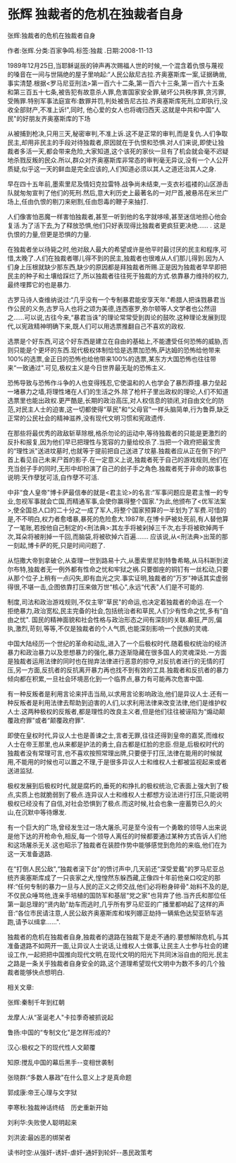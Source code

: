 # 张辉  独裁者的危机在独裁者自身    
    
张辉:独裁者的危机在独裁者自身    
作者:张辉.分类:百家争鸣.标签:独裁 .日期:2008-11-13    
1989年12月25日,当耶稣诞辰的钟声再次赐福人世的时候,一个混含着仇恨与蔑视的嗓音在一间与世隔绝的屋子里响起:“人民公敌尼古拉.齐奥塞斯库一案,证据确凿,事实清楚.根据<罗马尼亚刑法>第一百六十二条,第一百六十三条,第一百六十五条和第三百五十七条,被告犯有故意杀人罪,危害国家安全罪,破坏公共秩序罪,贪污罪,受贿罪.特别军事法庭宣布:数罪并罚,判处被告尼古拉.齐奥塞斯库死刑,立即执行,没收全部财产,不准上诉!",同时, 他心爱的女人也将魂归西天.这就是中共和中国“人民"的好朋友齐奥塞斯库的下场    
从被捕到枪决,只用三天,秘密审判,不准上诉.这不是正常的审判,而是复仇.人们争取民主,却用非民主的手段对待独裁者,原因就在于仇恨和恐惧.对人们来说,即使让独裁者多活一天,都会带来危险,大家知道,这个该死的家伙一旦有了机会就会毫不迟疑地杀戮反叛的民众.所以,群众对齐奥塞斯库非常态的审判毫无异议,没有一个人公开质疑,似乎这一天的鲜血是完全应该的,人们知道必须以其人之道还治其人之身.    
早在四十五年前,墨索里尼及情妇克拉雷特.战争尚未结束,一支衣衫褴褛的山区游击队就匆匆宣判了他们的死刑.然后,意大利历史上最著名的一对尸首,被悬吊在米兰广场上,任由仇恨的剔刀来剜割,任由怨毒的鞭子来抽打.    
人们像害怕恶魔一样害怕独裁者,甚至一听到他的名字就哆嗦,甚至迷信地担心他会复活.为了活下去,为了释放恐惧,他们只好表现得比独裁者更疯狂更决绝...... . 这是仇恨的力量,但更是恐惧的力量.    
在独裁者坐以待毙之时,他对敌人最大的希望或许是他平时最讨厌的民主和程序,可惜,太晚了.人们在独裁者哪儿得不到的民主,独裁者也很难从人们那儿得到.因为人们身上压根就缺少那东西,缺少的原因都是拜独裁者所赐.正是因为独裁者早早即把民主的种子和土壤给踩烂了,所以独裁者往往死于独裁的方式.依靠暴力维持的权力,最终埋葬它的也是暴力.    
古罗马诗人查维纳说过:“几乎没有一个专制暴君能安享天年."希腊人把诛戮暴君当作公民的义务,古罗马人也将之颂为美德,连西塞罗,弥尔顿等人文学者也公然诩之......可以说,古往今来,“暴君当诛"的理论常常受到舆论的鼓吹.这种理论发展到现代,以宪政精神明确下来,既人们可以用选票推翻自己不喜欢的政权.    
选票是个好东西,可这个好东西是建立在自由的基础上,不能遭受任何恐怖的威胁,否则只能是个更坏的东西.现代极权体制恰恰是选票加恐怖,萨达姆的恐怖给他带来100%的选票,金正日的恐怖也给他带来100%的选票,某东方大国恐怖也往往带来“一致通过".可见,极权主义是今日世界最无耻的恐怖主义.    
恐怖导致与恐怖作斗争的人也变得残忍,它使温和的人也学会了暴烈莽撞.暴力垒起一堵暴力之墙,将理性堵在人们的生活之外.除了枪杆子里出政权的理论,人们不知道选票里也能出政权.更严酷是,长期的政治高压,对人权信息的锁闭,对自由文化的防范,对民主人士的迫害,这一切都使得“草民"和“父母官"一样头脑简单,行为鲁莽,缺乏正常的公民社会的精神滋养,没有现代文明习惯和宪政遗传.    
在那些将最优秀的政敌斩草除根,格杀勿论的运动中,等待独裁者的只能是更激烈的反扑和报复,因为他们早已把理性与宽容的力量给绞杀了.当把一个政府把最宝贵的“理性派"送进坟墓时,也就等于提前把自己送进了坟墓.独裁者应从正在倒下的尸首上看见自己未来尸首的影子.在一定意义上说,独裁者死于自己的游戏规则,他们在充当刽子手的同时,无形中却扮演了自己的刽子手之角色.独裁者死于非命的故事也说明:天作孽犹可活,自作孽不可活.    
中非“食人皇帝"博卡萨最信奉的就是<君主论>的名言:“军事问题应是君主惟一的专业,忽视军事就会亡国,而精通军事,会使你赢得整个国家."为此,他颁布了<优军法案>,使全国总人口的二十分之一成了军人,将整个国家预算的一半划为了军费.可惜的是,不不明白,权力者愈嗜暴,暴死的危险愈大.1987年,在博卡萨被处死前,有人替他算了一笔账,若按他自己制定的<刑法典>:其左手将被剁掉三千次,右手将被砍掉两千次,耳朵将被削掉一千回,而脑袋,将被砍掉六百遍....... 应该说,从<刑法典>出笼的那一刻起,博卡萨的死,只是时间问题了.    
从恺撒大帝到拿破仑,从查理一世到路易十六,从墨索里尼到特鲁希略,从马科斯到波尔布特,独裁者无一例外都有性命之忧和牢狱之祸.只要御座的铜钉有一丝松动,只要从那个位子上稍有一点闪失,即有血光之灾.事实证明,独裁者的“万岁"神话其实虚弱得很,不堪一击,企图依靠打压来做万世“核心",永远“代表"人们是不可能的.    
制度,司法和政治游戏规则,不仅主宰“草民"的命运,也决定着独裁者的命运.在一个拒绝暴力,政治宽松,民主完备的社会,包括统治者和草民,人们少有性命之忧,多有“自由之忧". 国民的精神面貌和社会性格与政治形态之间有深刻的关联.癫狂,严厉,偏执,激烈,苛刻,等等,不仅是独裁者的个人气质,也能深刻影响一个民族的灵魂.    
中国大陆经历一个世纪的革命和动乱,进入了一个后极权时代.随着极权统治的经济暴力和政治暴力以及思想暴力的强化,暴力逐渐隐藏在很多国人的灵魂深处.一方面是独裁者运用法律的同时也在抛弃法律进行恶意的掠夺,对反抗者进行的无情的打压,另一方面,反抗者的反抗离开暴力再也找不到有效的工具.独裁者和反抗者的暴力倾向都在积累,一旦社会环境恶化到一个临界点,暴力有可能再次危害中国.    
有一种反叛者是利用言论来抨击当局,以求用言论影响政治,他们是异议人士.还有一种反叛者是利用法律去帮助到迫害的人们,以求利用法律来改变法律,他们是维护权人士.这两种极权的反叛者,都是理性的改良主义者,但是他们往往被诬陷为“煽动颠覆政府罪"或者“颠覆政府罪".    
即使在皇权时代,异议人士也是善谏之士,言者无罪,往往还得到皇帝的嘉奖,而维权人士在帝王那里,也从来都是护法的勇士,自古都是红脸的忠臣.但是,后极权时代的独裁者没有常理可言,也不喜欢按照常理出牌,只要便于打压,法律在能用的时候就用,不能用的时候也可以置之不理,于是很多异议人士和维权人士都被监视起来或者送进监狱.    
极权发展到后极权时代,就是腐朽的,垂死的和挣扎的极权统治,它表面上强大到了极点,实质上也就脆弱到了极点.连异议人士和维权人士都想方设法进行打压,只能说明极权已经没有了自信,对社会恐惧到了极点.而这时候,社会也象一座蓄势已久的火山,在沉默中等待爆发.    
有一个巨大的广场,曾经发生过一场大屠杀,可是至今没有一个勇敢的领导人出来说是他下达的开枪命令,相反,每一个领导人离任的时候都要通过某种方式告诉人们他和这场屠杀无关.这也昭示了独裁者在装腔作势中能够感觉到危险的来临,他们在为这一天准备退路.    
在“打倒人民公敌",“独裁者滚下台"的愤讨声中,几天前还“深受爱戴"的罗马尼亚总统齐奥塞斯库成了一只丧家之犬,惶惶然东躲西藏,正像四十年前他亲口咬定的那样:“任何专制的暴力一旦与人民的正义之师交战,他们必将粉身碎骨".始料不及的是,不仅民众唾骂他,连亲手培植的国防军和基层“党之家"也背弃了他.当齐氏和那位任第一副总理的“贤内助"劫车而逃时,几乎所有罗马尼亚的广播里都响起了这样的声音:“各位市民请注意,人民公敌齐奥塞斯库和埃列娜正劫持一辆紫色达契亚轿车逃跑,请予以缉拿......".    
独裁者的危机在独裁者自身,独裁者的退路在独裁下是走不通的.要想解除危机,与其准备退路不如网开一面,让异议人士说话,让维权人士做事,让民主人士参与社会的建设工作,一起把把中国推向现代文明,在现代文明的阳光下共同沐浴自由的阳光.民主之路是一条关乎独裁者自身安全的路,这个道理希望现代文明中为数不多的几个独裁者能够快点想明白.    
    
相关文章:    
张辉:秦制千年到红朝    
龙摩人:从“圣诞老人"卡拉季奇被抓说起    
鲁扬:中国的“专制文化"是怎样形成的?    
汉心:极权之下的现代性人文颠覆    
知原:搅乱中国的幕后黑手--变相世袭制    
张晓群:“多数人暴政"在什么意义上才是真命题    
郭成康:帝王心理与文字狱    
李寒秋:独裁神话终结　历史重新开始    
刘利华:失败使人聪明起来    
刘洪波:最凶恶的绑架者    
读书时空:从强奸-诱奸-虐奸-通奸到轮奸--愚民政策考